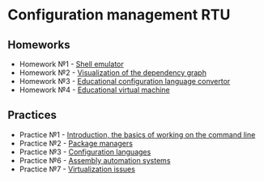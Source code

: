 # Configuration management RTU

## Homeworks

- Homework №1 - [Shell emulator](https://github.com/MaoSada0/Shell-emulator)
- Homework №2 - [Visualization of the dependency graph](https://github.com/MaoSada0/Visualization-of-the-dependency-graph)
- Homework №3 - [Educational configuration language convertor](https://github.com/MaoSada0/Educational-configuration-language-convertor)
- Homework №4 - [Educational virtual machine](https://github.com/MaoSada0/Educational-virtual-machine)

## Practices
- Practice №1 - [Introduction, the basics of working on the command line](https://github.com/MaoSada0/configuration-management-RTU/blob/main/1/first-practice.md)
- Practice №2 - [Package managers](https://github.com/MaoSada0/configuration-management-RTU/blob/main/2/second_practice.md)
- Practice №3 - [Configuration languages](https://github.com/MaoSada0/configuration-management-RTU/blob/main/3/third_practice.md)
- Practice №6 - [Assembly automation systems](https://github.com/MaoSada0/RTU_configuration-management/blob/main/4/fourth_pratice.md)
- Practice №7 - [Virtualization issues](https://github.com/MaoSada0/RTU_configuration-management/blob/main/7/seventh_pratice.md)
